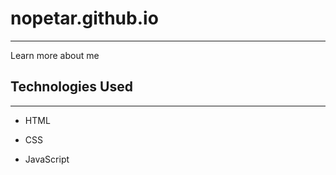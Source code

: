 <h1>nopetar.github.io</h1>
<hr><p>Learn more about me</p><h2>Technologies Used</h2>
<hr><ul>
<li>HTML</li>
</ul><ul>
<li>CSS</li>
</ul><ul>
<li>JavaScript</li>
</ul>